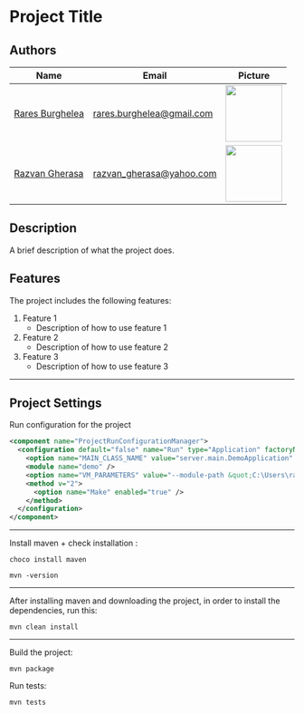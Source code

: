 # Project Title

## Authors

| Name                                               | Email                     | Picture |
|----------------------------------------------------|---------------------------| ------------- |
| [Rares Burghelea](https://github.com/just-rares)   | rares.burghelea@gmail.com | <img src="https://avatars.githubusercontent.com/u/113239883?v=4" height="100px">
| [Razvan Gherasa](https://github.com/razvangherasa) | razvan_gherasa@yahoo.com       | <img src="https://avatars.githubusercontent.com/u/104271984?v=4" height="100px">

## Description

A brief description of what the project does.

## Features

The project includes the following features:

1. Feature 1
    - Description of how to use feature 1
2. Feature 2
    - Description of how to use feature 2
3. Feature 3
    - Description of how to use feature 3

<hr>

## Project Settings
Run configuration for the project

```xml
<component name="ProjectRunConfigurationManager">
  <configuration default="false" name="Run" type="Application" factoryName="Application">
    <option name="MAIN_CLASS_NAME" value="server.main.DemoApplication" />
    <module name="demo" />
    <option name="VM_PARAMETERS" value="--module-path &quot;C:\Users\rares\Desktop\demo-project\javafx-sdk-20\lib&quot; --add-modules=javafx.controls,javafx.fxml" />
    <method v="2">
      <option name="Make" enabled="true" />
    </method>
  </configuration>
</component>
```
<hr>

Install maven + check installation :
```shell
choco install maven
```
```shell
mvn -version
```

<hr>

After installing maven and downloading the project, in order to install the dependencies, run this:
```shell
mvn clean install
```
<hr>

Build the project:

```shell
mvn package
```

Run tests:

```shell
mvn tests
```
